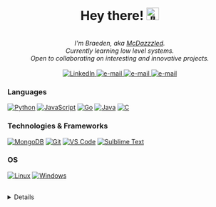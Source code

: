 <h1 align="center">Hey there! <img src="https://github.com/wervlad/wervlad/assets/24524555/766d336d-b87d-44ba-807c-c51de2bc6b4d" width="28px" alt="👋"></h1>

<p align="center">
    <br>
    <i>
        I'm Braeden, aka <a href="https://mcdazzzled.xyz/">McDazzzled</a>.<br>
        Currently learning low level systems.<br>
        Open to collaborating on interesting and innovative projects.<br>
    </i><br>
    <a href="https://www.linkedin.com/in/sowinskibraeden">
        <img src="https://img.shields.io/badge/LinkedIn-eb5234?style=flat-square&logo=linkedin" alt="LinkedIn">
    </a>
    <a href="mailto:braeden@sowinski.dev">
        <img src="https://img.shields.io/badge/Email-eb5234?style=flat-square&logo=gmail&logoColor=white" alt="e-mail">
    </a>
    <a href="https://sowinski.dev/">
        <img src="https://img.shields.io/badge/sowinski.dev-eb5234?style=flat-square&logo=html5&logoColor=white" alt="e-mail">
    </a>
    <a href="https://mcdazzzled.xyz/">
        <img src="https://img.shields.io/badge/mcdazzzled.xyz-eb5234?style=flat-square&logo=html5&logoColor=white" alt="e-mail">
    </a>
</p>

### Languages
[![Python](https://img.shields.io/badge/python-black?style=for-the-badge&logo=python)](https://github.com/SowinskiBraeden)
[![JavaScript](https://img.shields.io/badge/javascript-black?style=for-the-badge&logo=javascript)](https://github.com/SowinskiBraeden)
[![Go](https://img.shields.io/badge/go-black?style=for-the-badge&logo=go)](https://github.com/SowinskiBraeden)
[![Java](https://img.shields.io/badge/java-black?style=for-the-badge&logo=java)](https://github.com/SowinskiBraeden)
[![C](https://img.shields.io/badge/c-black?style=for-the-badge&logo=c)](https://github.com/SowinskiBraeden)

### Technologies & Frameworks

[![MongoDB](https://img.shields.io/badge/mongodb-black?style=for-the-badge&logo=mongodb)](https://github.com/SowinskiBraeden)
[![Git](https://img.shields.io/badge/git-black?style=for-the-badge&logo=git)](https://github.com/SowinskiBraeden)
[![VS Code](https://img.shields.io/badge/visual%20studio%20code-black?style=for-the-badge&logo=visual%20studio%20code)](https://github.com/SowinskiBraeden)
[![Sulblime Text](https://img.shields.io/badge/sublime%20text-black?style=for-the-badge&logo=sublime%20text)](https://github.com/SowinskiBraeden)

### OS
[![Linux](https://img.shields.io/badge/linux-black?style=for-the-badge&logo=Linux)](https://github.com/SowinskiBraeden)
[![Windows](https://img.shields.io/badge/Windows-black?style=for-the-badge&logo=Windows)](https://github.com/SowinskiBraeden)

<br>

<details>
    <p align="center">
      <a href="https://github.com/SowinskiBraeden">
        <img src="http://github-profile-summary-cards.vercel.app/api/cards/profile-details?username=SowinskiBraeden&theme=transparent" />
      </a>
      <a href="https://github.com/SowinskiBraeden">
        <img src="http://github-profile-summary-cards.vercel.app/api/cards/stats?username=SowinskiBraeden&theme=transparent" />
      </a>
      <a href="https://github.com/SowinskiBraeden">
        <img src="https://github-readme-stats.vercel.app/api/top-langs/?username=SowinskiBraeden&langs_count=5&hide=EJS,css,html&card_width=699&hide_border=true&theme=transparent" />
      </a>
    </p>
    <p align="center">
      <a href="https://github.com/SowinskiBraeden">
        <img src="https://komarev.com/ghpvc/?username=SowinskiBraeden&color=eb5234&style=flat)" />
      </a>
    </p>
</details>

